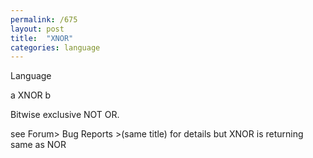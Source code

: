 ```yaml
---
permalink: /675
layout: post
title:  "XNOR"
categories: language
---
```

Language

a XNOR b

Bitwise exclusive NOT OR.

see Forum> Bug Reports >(same title) for details but XNOR is returning same as NOR
